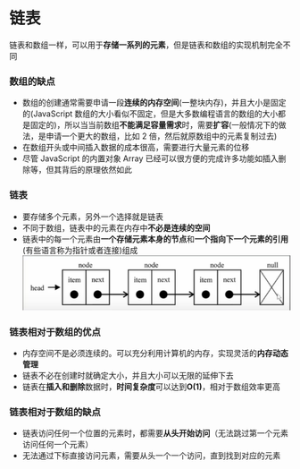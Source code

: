 # 链表

链表和数组一样，可以用于**存储一系列的元素**，但是链表和数组的实现机制完全不同

### 数组的缺点

- 数组的创建通常需要申请一段**连续的内存空间**(一整块内存)，并且大小是固定的(JavaScript 数组的大小看似不固定，但是大多数编程语言的数组的大小都是固定的)，所以当当前数组**不能满足容量需求**时，需要**扩容**(一般情况下的做法，是申请一个更大的数组，比如 2 倍，然后就原数组中的元素复制过去)
- 在数组开头或中间插入数据的成本很高，需要进行大量元素的位移
- 尽管 JavaScript 的内置对象 Array 已经可以很方便的完成许多功能如插入删除等，但其背后的原理依然如此

### 链表

- 要存储多个元素，另外一个选择就是链表
- 不同于数组，链表中的元素在内存中**不必是连续的空间**
- 链表中的每一个元素由**一个存储元素本身的节点**和**一个指向下一个元素的引用**(有些语言称为指针或者连接)组成
  ![链表](./链表.png)

### 链表相对于数组的优点

- 内存空间不是必须连续的。可以充分利用计算机的内存，实现灵活的**内存动态管理**
- 链表不必在创建时就确定大小，并且大小可以无限的延伸下去
- 链表在**插入和删除**数据时，**时间复杂度**可以达到**O(1)**，相对于数组效率更高

### 链表相对于数组的缺点

- 链表访问任何一个位置的元素时，都需要**从头开始访问**（无法跳过第一个元素访问任何一个元素）
- 无法通过下标直接访问元素，需要从头一个一个访问，直到找到对应的元素
